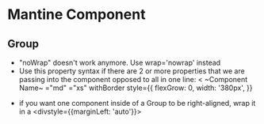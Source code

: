 # Mantine Component
## Group
- "noWrap" doesn't work anymore. Use wrap='nowrap' instead
- Use this property syntax if there are 2 or more properties that we are passing into the component opposed to all in one line:
< ~Component Name~ 
    <property>="md" 
    <property>="xs" 
    withBorder 
    style={{
        flexGrow: 0,
        width: '380px',
    }}
>
- if you want one component inside of a Group to be right-aligned, wrap it in a <divstyle={{marginLeft: 'auto'}}>
